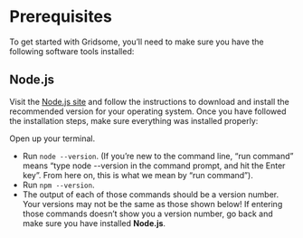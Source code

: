 # Prerequisites

To get started with Gridsome, you’ll need to make sure you have the following software tools installed:


## Node.js

Visit the [Node.js site](https://nodejs.org/) and follow the instructions to download and install the recommended version for your operating system. Once you have followed the installation steps, make sure everything was installed properly:


Open up your terminal.
- Run `node --version`. (If you’re new to the command line, “run command” means “type node --version in the command prompt, and hit the Enter key”. From here on, this is what we mean by “run command”).
- Run `npm --version`.
- The output of each of those commands should be a version number. Your versions may not be the same as those shown below! If entering those commands doesn’t show you a version number, go back and make sure you have installed **Node.js**.
